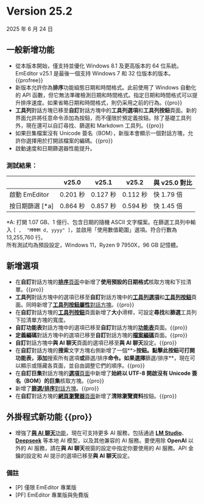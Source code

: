 # Version 25.2

2025 年 6 月 24 日

## 一般新增功能

- 從本版本開始，僅支持並優化 Windows 8.1 及更高版本的 64 位系統。EmEditor v25.1 是最後一個支持 Windows 7 和 32 位版本的版本。{{profree}}
- 新版本允許你為**排序**功能組態日期和時間格式。此前使用了 Windows 自動化的 API 函數，但它無法準確檢測日期和時間格式。指定日期和時間格式可以提升排序速度。如果省略日期和時間格式，則仍采用之前的行為。{{pro}}
- **工具列**對話方塊已移至**自訂**對話方塊中的**工具列選項**和**工具列按鈕**頁面。新的界面允許將任意命令添加為按鈕，而不僅限於預定義按鈕。除了基礎工具列外，現在還可以自訂尋找、篩選和 Markdown 工具列。{{pro}}
- 如果巨集檔案沒有 Unicode 簽名（BOM），新版本會顯示一個對話方塊，允許你選擇用於打開該檔案的編碼。{{pro}}
- 啟動速度和日期篩選器性能提升。

### 測試結果：

|  | v25.0 | v25.1 | v25.2 | 與 v25.0 對比 |
| --- | --- | --- | --- | --- |
| 啟動 EmEditor | 0.201 秒 | 0.127 秒 | 0.112 秒 | 快 1.79 倍 |
| 按日期篩選 [*a] | 0.864 秒 | 0.857 秒 | 0.594 秒 | 快 1.45 倍 |

*A: 打開 1.07 GB、1 億行、包含日期的隨機 ASCII 文字檔案。在篩選工具列中輸入 `[ ,  "MMMM d, yyyy" ]`，並啟用「使用數值範圍」選項。符合行數為 13,255,760 行。  
所有測試均為預設設定，Windows 11，Ryzen 9 7950X，96 GB 記憶體。

## 新增選項

- 在**自訂**對話方塊的[**排序**頁面](../dlg/customize/sort/index)中新增了**使用預設的日期格式**核取方塊和下拉清單。{{pro}}
- **工具列**對話方塊中的選項已移至**自訂**對話方塊中的[**工具列選項**](../dlg/customize/toolbar_options/index)和[**工具列按鈕**](../dlg/customize/toolbar_buttons/index)頁面。同時新增了[**工具列按鈕屬性**對話方塊](../dlg/customize/toolbar_buttons/properties/index)。{{pro}}
- 在**自訂**對話方塊的[**工具列按鈕**](../dlg/customize/toolbar_buttons/index)頁面新增了**大小**滑桿，可設定**尋找**和**篩選**工具列下拉清單方塊的寬度。
- **自訂功能表**對話方塊中的選項已移至**自訂**對話方塊的[**功能表**](../dlg/customize/menus/index)頁面。{{pro}}
- **定義編碼**對話方塊中的選項已移至**自訂**對話方塊的[**檔案編碼**](../dlg/customize/encodings/index)頁面。{{pro}}
- **自訂**對話方塊中**與 AI 聊天**頁面的選項已移至**與 AI 聊天**設定。{{pro}}
- 在**自訂**對話方塊的**搜索**文字方塊右側新增了一個**>**按鈕。點擊此按鈕可打開功能表，添加**搜索所有選項**或**篩選/排序**命令。如果選擇**篩選/排序**，現在可以顯示或隱藏各頁面，並自由調整它們的順序。{{pro}}
- 在**自訂巨集**對話方塊的[**選項**頁面](../dlg/macro_customize/options/index)中新增了**始終以 UTF-8 開啟沒有 Unicode 簽名（BOM）的巨集**核取方塊。{{pro}}
- 新增了[**篩選/排序**對話方塊](../dlg/filter_propsheet/index)。{{pro}}
- 在**自訂**對話方塊的[**網頁瀏覽器**頁面](../dlg/customize/web/index)新增了**清除瀏覽資料**按鈕。{{pro}}

## 外掛程式新功能 {{pro}}

- 增強了[**與 AI 聊天**功能](../howto/plugin/plugin_chat_with_ai)，現在可支持更多 AI 服務，包括通過 [**LM Studio**](https://lmstudio.ai/)、[**Deepseek**](https://www.deepseek.com/) 等本地 AI 模型，以及其他兼容的 AI 服務。要使用除 **OpenAI** 以外的 AI 服務，請在**與 AI 聊天**視窗的設定中指定你要使用的 AI 服務。API 金鑰的設定和 AI 提示的選項已移至**與 AI 聊天**設定。

### 備註

- \[P\] 僅限 EmEditor 專業版
- \[PF\] EmEditor 專業版與免費版